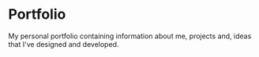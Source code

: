 # Portfolio
My personal portfolio containing information about me, projects and, ideas that I've designed and developed.
